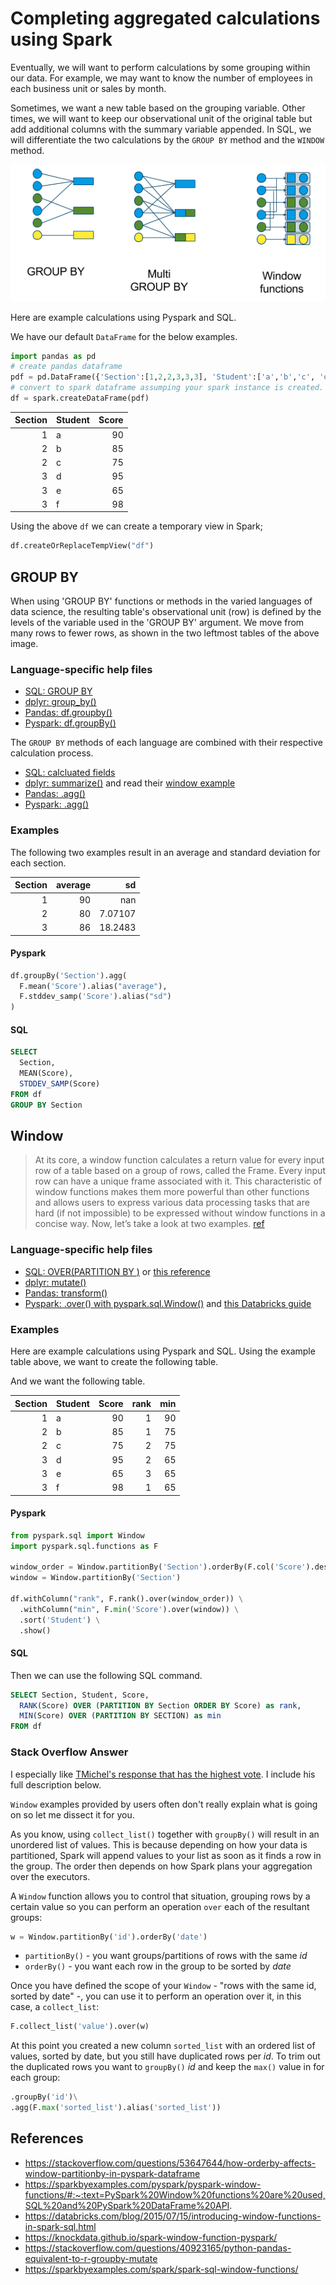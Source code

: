 # Completing aggregated calculations using Spark

Eventually, we will want to perform calculations by some grouping within our data.  For example, we may want to know the number of employees in each business unit or sales by month. 

Sometimes, we want a new table based on the grouping variable.  Other times, we will want to keep our observational unit of the original table but add additional columns with the summary variable appended. In SQL, we will differentiate the two calculations by the `GROUP BY` method and the `WINDOW` method.

![](images/groupby-window.png)

Here are example calculations using Pyspark and SQL.

We have our default `DataFrame` for the below examples.

```python
import pandas as pd
# create pandas dataframe
pdf = pd.DataFrame({'Section':[1,2,2,3,3,3], 'Student':['a','b','c', 'd', 'e','f'], 'Score':[90, 85, 75, 95, 65, 98]})
# convert to spark dataframe assumping your spark instance is created.
df = spark.createDataFrame(pdf)
```

|   Section | Student   |   Score |
|----------:|:----------|--------:|
|         1 | a         |      90 |
|         2 | b         |      85 |
|         2 | c         |      75 |
|         3 | d         |      95 |
|         3 | e         |      65 |
|         3 | f         |      98 |

Using the above `df` we can create a temporary view in Spark;

```python
df.createOrReplaceTempView("df")
```

## GROUP BY

When using 'GROUP BY' functions or methods in the varied languages of data science, the resulting table's observational unit (row) is defined by the levels of the variable used in the 'GROUP BY' argument. We move from many rows to fewer rows, as shown in the two leftmost tables of the above image.  

### Language-specific help files

- [SQL: GROUP BY](https://www.w3schools.com/sql/sql_groupby.asp)
- [dplyr: group_by()](https://dplyr.tidyverse.org/reference/group_by.html)
- [Pandas: df.groupby()](https://pandas.pydata.org/pandas-docs/stable/reference/api/pandas.DataFrame.groupby.html)
- [Pyspark: df.groupBy()](https://spark.apache.org/docs/latest/api/python/reference/api/pyspark.sql.DataFrame.groupBy.html)

The `GROUP BY` methods of each language are combined with their respective calculation process.

- [SQL: calcluated fields](https://joequery.me/notes/sql-calculated-fields/)
- [dplyr: summarize()](https://dplyr.tidyverse.org/reference/mutate.html) and read their [window example](https://dplyr.tidyverse.org/articles/window-functions.html)
- [Pandas: .agg()](https://pandas.pydata.org/pandas-docs/stable/reference/api/pandas.DataFrame.agg.html)
- [Pyspark: .agg()](https://spark.apache.org/docs/latest/api/python/reference/api/pyspark.sql.GroupedData.agg.html)


### Examples

The following two examples result in an average and standard deviation for each section.

|   Section |   average |        sd |
|----------:|----------:|----------:|
|         1 |        90 | nan       |
|         2 |        80 |   7.07107 |
|         3 |        86 |  18.2483  |

#### Pyspark

```python
df.groupBy('Section').agg(
  F.mean('Score').alias("average"),
  F.stddev_samp('Score').alias("sd")
)
```

#### SQL

```sql
SELECT
  Section,
  MEAN(Score),
  STDDEV_SAMP(Score)
FROM df
GROUP BY Section
```


## Window

> At its core, a window function calculates a return value for every input row of a table based on a group of rows, called the Frame. Every input row can have a unique frame associated with it. This characteristic of window functions makes them more powerful than other functions and allows users to express various data processing tasks that are hard (if not impossible) to be expressed without window functions in a concise way. Now, let’s take a look at two examples. [ref](https://databricks.com/blog/2015/07/15/introducing-window-functions-in-spark-sql.html)

### Language-specific help files

- [SQL: OVER(PARTITION BY <column>)](https://spark.apache.org/docs/latest/sql-ref-syntax-qry-select-window.html) or [this reference](https://mode.com/sql-tutorial/sql-window-functions/)
- [dplyr: mutate()](https://dplyr.tidyverse.org/articles/window-functions.html)
- [Pandas: transform()](https://pandas.pydata.org/docs/reference/api/pandas.DataFrame.transform.html)
- [Pyspark: .over() with pyspark.sql.Window()](https://spark.apache.org/docs/3.1.1/api/python/reference/api/pyspark.sql.Column.over.html) and [this Databricks guide](https://databricks.com/blog/2015/07/15/introducing-window-functions-in-spark-sql.html)

### Examples

Here are example calculations using Pyspark and SQL. Using the example table above, we want to create the following table.

And we want the following table.

|   Section | Student   |   Score |   rank |   min |
|----------:|:----------|--------:|-------:|------:|
|         1 | a         |      90 |      1 |    90 |
|         2 | b         |      85 |      1 |    75 |
|         2 | c         |      75 |      2 |    75 |
|         3 | d         |      95 |      2 |    65 |
|         3 | e         |      65 |      3 |    65 |
|         3 | f         |      98 |      1 |    65 |

#### Pyspark

```python
from pyspark.sql import Window
import pyspark.sql.functions as F

window_order = Window.partitionBy('Section').orderBy(F.col('Score').desc())
window = Window.partitionBy('Section')

df.withColumn("rank", F.rank().over(window_order)) \
  .withColumn("min", F.min('Score').over(window)) \
  .sort('Student') \
  .show()
```

#### SQL

Then we can use the following SQL command.

```sql
SELECT Section, Student, Score, 
  RANK(Score) OVER (PARTITION BY Section ORDER BY Score) as rank,
  MIN(Score) OVER (PARTITION BY SECTION) as min
FROM df
```
### Stack Overflow Answer
  
I especially like [TMichel's response that has the highest vote](https://stackoverflow.com/questions/46580253/collect-list-by-preserving-order-based-on-another-variable).  I include his full description below.
  
`Window` examples provided by users often don't really explain what is going on so let me dissect it for you.

As you know, using `collect_list()` together with `groupBy()` will result in an unordered list of values. This is because depending on how your data is partitioned, Spark will append values to your list as soon as it finds a row in the group. The order then depends on how Spark plans your aggregation over the executors.

A `Window` function allows you to control that situation, grouping rows by a certain value so you can perform an operation `over` each of the resultant groups:

```python
w = Window.partitionBy('id').orderBy('date')
```
  
- `partitionBy()` - you want groups/partitions of rows with the same _id_
- `orderBy()` - you want each row in the group to be sorted by _date_

Once you have defined the scope of your `Window` - "rows with the same id, sorted by date" -, you can use it to perform an operation over it, in this case, a `collect_list`:

```python
F.collect_list('value').over(w)
```
  
At this point you created a new column `sorted_list` with an ordered list of values, sorted by date, but you still have duplicated rows per _id_. To trim out the duplicated rows you want to `groupBy()` _id_ and keep the `max()` value in for each group:

```python
.groupBy('id')\
.agg(F.max('sorted_list').alias('sorted_list'))
```
  
## References

- https://stackoverflow.com/questions/53647644/how-orderby-affects-window-partitionby-in-pyspark-dataframe
- https://sparkbyexamples.com/pyspark/pyspark-window-functions/#:~:text=PySpark%20Window%20functions%20are%20used,SQL%20and%20PySpark%20DataFrame%20API.
- https://databricks.com/blog/2015/07/15/introducing-window-functions-in-spark-sql.html
- https://knockdata.github.io/spark-window-function-pyspark/
- https://stackoverflow.com/questions/40923165/python-pandas-equivalent-to-r-groupby-mutate
- https://sparkbyexamples.com/spark/spark-sql-window-functions/
